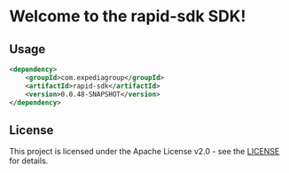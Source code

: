 # Welcome to the rapid-sdk SDK!

## Usage
```xml
<dependency>
    <groupId>com.expediagroup</groupId>
    <artifactId>rapid-sdk</artifactId>
    <version>0.0.48-SNAPSHOT</version>
</dependency>
```

## License

This project is licensed under the Apache License v2.0 - see the [LICENSE](LICENSE) for details.
